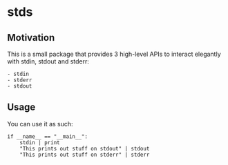 # stds

## Motivation

This is a small package that provides 3 high-level APIs to interact elegantly with stdin, stdout and stderr:

    - stdin
    - stderr
    - stdout

## Usage

You can use it as such:

``` 
if __name__ == "__main__":
    stdin | print
    "This prints out stuff on stdout" | stdout
    "This prints out stuff on stderr" | stderr
```
